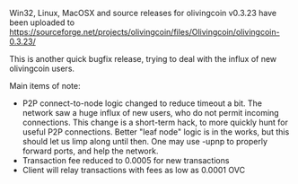 Win32, Linux, MacOSX and source releases for olivingcoin v0.3.23 have been uploaded to
https://sourceforge.net/projects/olivingcoin/files/Olivingcoin/olivingcoin-0.3.23/

This is another quick bugfix release, trying to deal with the influx of new olivingcoin users.

Main items of note:

* P2P connect-to-node logic changed to reduce timeout a bit.  The network saw a huge influx of new users, who do not permit incoming connections.  This change is a short-term hack, to more quickly hunt for useful P2P connections.  Better "leaf node" logic is in the works, but this should let us limp along until then.  One may use -upnp to properly forward ports, and help the network.
* Transaction fee reduced to 0.0005 for new transactions
* Client will relay transactions with fees as low as 0.0001 OVC
